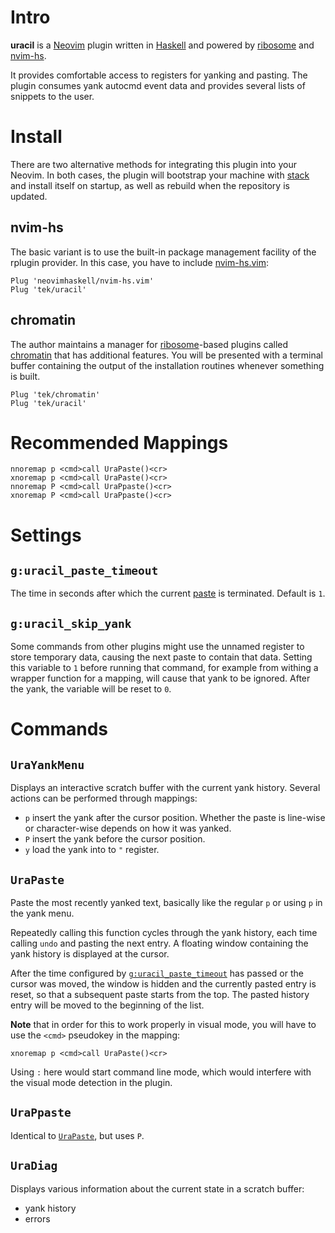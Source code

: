 # Intro

**uracil** is a [Neovim] plugin written in [Haskell] and powered by [ribosome] and [nvim-hs].

It provides comfortable access to registers for yanking and pasting.
The plugin consumes yank autocmd event data and provides several lists of snippets to the user.

# Install

There are two alternative methods for integrating this plugin into your Neovim.
In both cases, the plugin will bootstrap your machine with [stack] and install itself on startup, as well as rebuild
when the repository is updated.

## nvim-hs

The basic variant is to use the built-in package management facility of the rplugin provider.
In this case, you have to include [nvim-hs.vim]:

```vim
Plug 'neovimhaskell/nvim-hs.vim'
Plug 'tek/uracil'
```

## chromatin

The author maintains a manager for [ribosome]-based plugins called [chromatin] that has additional features.
You will be presented with a terminal buffer containing the output of the installation routines whenever something is
built.

```vim
Plug 'tek/chromatin'
Plug 'tek/uracil'
```

# Recommended Mappings

```vim
nnoremap p <cmd>call UraPaste()<cr>
xnoremap p <cmd>call UraPaste()<cr>
nnoremap P <cmd>call UraPpaste()<cr>
xnoremap P <cmd>call UraPpaste()<cr>
```

# Settings

## `g:uracil_paste_timeout`

The time in seconds after which the current [paste](#urapaste) is terminated.
Default is `1`.

## `g:uracil_skip_yank`

Some commands from other plugins might use the unnamed register to store
temporary data, causing the next paste to contain that data.
Setting this variable to `1` before running that command, for example from
withing a wrapper function for a mapping, will cause that yank to be ignored.
After the yank, the variable will be reset to `0`.

# Commands

## `UraYankMenu`

Displays an interactive scratch buffer with the current yank history.
Several actions can be performed through mappings:

* `p` insert the yank after the cursor position. Whether the paste is line-wise or character-wise depends on how it was
  yanked.
* `P` insert the yank before the cursor position.
* `y` load the yank into to `"` register.

## `UraPaste`

Paste the most recently yanked text, basically like the regular `p` or using `p` in the yank menu.

Repeatedly calling this function cycles through the yank history, each time calling `undo` and pasting the next entry.
A floating window containing the yank history is displayed at the cursor.

After the time configured by [`g:uracil_paste_timeout`](#guracil-paste-timeout) has passed or the cursor was moved, the
window is hidden and the currently pasted entry is reset, so that a subsequent paste starts from the top.
The pasted history entry will be moved to the beginning of the list.

**Note** that in order for this to work properly in visual mode, you will have to use the `<cmd>` pseudokey in the
mapping:

```vim
xnoremap p <cmd>call UraPaste()<cr>
```

Using `:` here would start command line mode, which would interfere with the visual mode detection in the plugin.

## `UraPpaste`

Identical to [`UraPaste`](#urapaste), but uses `P`.

## `UraDiag`

Displays various information about the current state in a scratch buffer:

* yank history
* errors

[Neovim]: https://github.com/neovim/neovim
[Haskell]: https://www.haskell.org
[ribosome]: https://github.com/tek/ribosome
[chromatin]: https://github.com/tek/chromatin
[nvim-hs]: https://github.com/neovimhaskell/nvim-hs
[nvim-hs.vim]: https://github.com/neovimhaskell/nvim-hs.vim
[stack]: https://docs.haskellstack.org/en/stable/README
